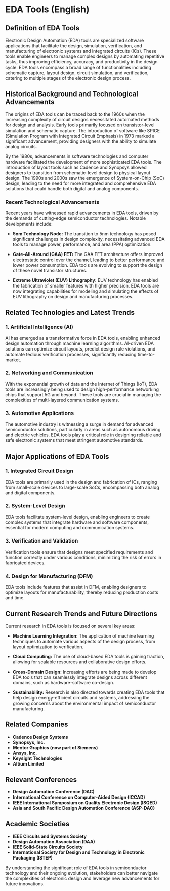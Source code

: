 # EDA Tools (English)

## Definition of EDA Tools

Electronic Design Automation (EDA) tools are specialized software applications that facilitate the design, simulation, verification, and manufacturing of electronic systems and integrated circuits (ICs). These tools enable engineers to manage complex designs by automating repetitive tasks, thus improving efficiency, accuracy, and productivity in the design cycle. EDA tools encompass a broad range of functionalities including schematic capture, layout design, circuit simulation, and verification, catering to multiple stages of the electronic design process.

## Historical Background and Technological Advancements

The origins of EDA tools can be traced back to the 1960s when the increasing complexity of circuit designs necessitated automated methods for design and analysis. Early tools primarily focused on transistor-level simulation and schematic capture. The introduction of software like SPICE (Simulation Program with Integrated Circuit Emphasis) in 1973 marked a significant advancement, providing designers with the ability to simulate analog circuits.

By the 1980s, advancements in software technologies and computer hardware facilitated the development of more sophisticated EDA tools. The introduction of layout tools such as Cadence and Synopsys allowed designers to transition from schematic-level design to physical layout design. The 1990s and 2000s saw the emergence of System-on-Chip (SoC) design, leading to the need for more integrated and comprehensive EDA solutions that could handle both digital and analog components.

### Recent Technological Advancements

Recent years have witnessed rapid advancements in EDA tools, driven by the demands of cutting-edge semiconductor technologies. Notable developments include:

- **5nm Technology Node:** The transition to 5nm technology has posed significant challenges in design complexity, necessitating advanced EDA tools to manage power, performance, and area (PPA) optimization.
  
- **Gate-All-Around (GAA) FET:** The GAA FET architecture offers improved electrostatic control over the channel, leading to better performance and lower power consumption. EDA tools are evolving to support the design of these novel transistor structures.
  
- **Extreme Ultraviolet (EUV) Lithography:** EUV technology has enabled the fabrication of smaller features with higher precision. EDA tools are now integrating capabilities for modeling and simulating the effects of EUV lithography on design and manufacturing processes.

## Related Technologies and Latest Trends

### 1. Artificial Intelligence (AI)

AI has emerged as a transformative force in EDA tools, enabling enhanced design automation through machine learning algorithms. AI-driven EDA solutions can optimize circuit layouts, predict design rule violations, and automate tedious verification processes, significantly reducing time-to-market.

### 2. Networking and Communication

With the exponential growth of data and the Internet of Things (IoT), EDA tools are increasingly being used to design high-performance networking chips that support 5G and beyond. These tools are crucial in managing the complexities of multi-layered communication systems.

### 3. Automotive Applications

The automotive industry is witnessing a surge in demand for advanced semiconductor solutions, particularly in areas such as autonomous driving and electric vehicles. EDA tools play a critical role in designing reliable and safe electronic systems that meet stringent automotive standards.

## Major Applications of EDA Tools

### 1. Integrated Circuit Design

EDA tools are primarily used in the design and fabrication of ICs, ranging from small-scale devices to large-scale SoCs, encompassing both analog and digital components.

### 2. System-Level Design

EDA tools facilitate system-level design, enabling engineers to create complex systems that integrate hardware and software components, essential for modern computing and communication systems.

### 3. Verification and Validation

Verification tools ensure that designs meet specified requirements and function correctly under various conditions, minimizing the risk of errors in fabricated devices.

### 4. Design for Manufacturing (DFM)

EDA tools include features that assist in DFM, enabling designers to optimize layouts for manufacturability, thereby reducing production costs and time.

## Current Research Trends and Future Directions

Current research in EDA tools is focused on several key areas:

- **Machine Learning Integration:** The application of machine learning techniques to automate various aspects of the design process, from layout optimization to verification.

- **Cloud Computing:** The use of cloud-based EDA tools is gaining traction, allowing for scalable resources and collaborative design efforts.

- **Cross-Domain Design:** Increasing efforts are being made to develop EDA tools that can seamlessly integrate designs across different domains, such as hardware-software co-design.

- **Sustainability:** Research is also directed towards creating EDA tools that help design energy-efficient circuits and systems, addressing the growing concerns about the environmental impact of semiconductor manufacturing.

## Related Companies

- **Cadence Design Systems**
- **Synopsys, Inc.**
- **Mentor Graphics (now part of Siemens)**
- **Ansys, Inc.**
- **Keysight Technologies**
- **Altium Limited**

## Relevant Conferences

- **Design Automation Conference (DAC)**
- **International Conference on Computer-Aided Design (ICCAD)**
- **IEEE International Symposium on Quality Electronic Design (ISQED)**
- **Asia and South Pacific Design Automation Conference (ASP-DAC)**

## Academic Societies

- **IEEE Circuits and Systems Society**
- **Design Automation Association (DAA)**
- **IEEE Solid-State Circuits Society**
- **International Society for Design and Technology in Electronic Packaging (ISTEP)**

By understanding the significant role of EDA tools in semiconductor technology and their ongoing evolution, stakeholders can better navigate the complexities of electronic design and leverage new advancements for future innovations.